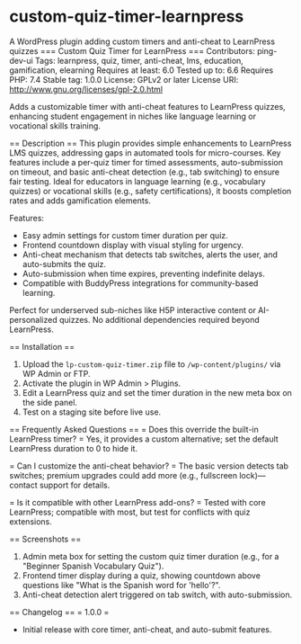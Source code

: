 # custom-quiz-timer-learnpress
A WordPress plugin adding custom timers and anti-cheat to LearnPress quizzes
=== Custom Quiz Timer for LearnPress ===
Contributors: ping-dev-ui
Tags: learnpress, quiz, timer, anti-cheat, lms, education, gamification, elearning
Requires at least: 6.0
Tested up to: 6.6
Requires PHP: 7.4
Stable tag: 1.0.0
License: GPLv2 or later
License URI: http://www.gnu.org/licenses/gpl-2.0.html

Adds a customizable timer with anti-cheat features to LearnPress quizzes, enhancing student engagement in niches like language learning or vocational skills training.

== Description ==
This plugin provides simple enhancements to LearnPress LMS quizzes, addressing gaps in automated tools for micro-courses. Key features include a per-quiz timer for timed assessments, auto-submission on timeout, and basic anti-cheat detection (e.g., tab switching) to ensure fair testing. Ideal for educators in language learning (e.g., vocabulary quizzes) or vocational skills (e.g., safety certifications), it boosts completion rates and adds gamification elements.

Features:
- Easy admin settings for custom timer duration per quiz.
- Frontend countdown display with visual styling for urgency.
- Anti-cheat mechanism that detects tab switches, alerts the user, and auto-submits the quiz.
- Auto-submission when time expires, preventing indefinite delays.
- Compatible with BuddyPress integrations for community-based learning.

Perfect for underserved sub-niches like H5P interactive content or AI-personalized quizzes. No additional dependencies required beyond LearnPress.

== Installation ==
1. Upload the `lp-custom-quiz-timer.zip` file to `/wp-content/plugins/` via WP Admin or FTP.
2. Activate the plugin in WP Admin > Plugins.
3. Edit a LearnPress quiz and set the timer duration in the new meta box on the side panel.
4. Test on a staging site before live use.

== Frequently Asked Questions ==
= Does this override the built-in LearnPress timer? =
Yes, it provides a custom alternative; set the default LearnPress duration to 0 to hide it.

= Can I customize the anti-cheat behavior? =
The basic version detects tab switches; premium upgrades could add more (e.g., fullscreen lock)—contact support for details.

= Is it compatible with other LearnPress add-ons? =
Tested with core LearnPress; compatible with most, but test for conflicts with quiz extensions.

== Screenshots ==
1. Admin meta box for setting the custom quiz timer duration (e.g., for a "Beginner Spanish Vocabulary Quiz").
2. Frontend timer display during a quiz, showing countdown above questions like "What is the Spanish word for 'hello'?".
3. Anti-cheat detection alert triggered on tab switch, with auto-submission.

== Changelog ==
= 1.0.0 =
* Initial release with core timer, anti-cheat, and auto-submit features.
